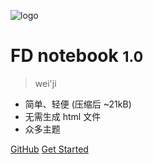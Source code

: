 <!-- 管封面的 -->

<!-- _coverpage.md -->

![logo](_media/icon.svg)  <!--logo-->

# FD notebook <small>1.0</small>

> wei'ji

- 简单、轻便 (压缩后 ~21kB)
- 无需生成 html 文件
- 众多主题

[GitHub](https://github.com/docsifyjs/docsify/)
[Get Started](#docsify)